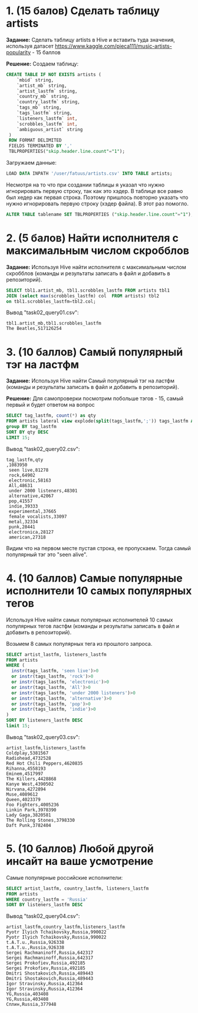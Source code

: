 # 1. (15 балов) Сделать таблицу artists
**Задание:**
Сделать таблицу artists в Hive и вставить туда значения, используя датасет
https://www.kaggle.com/pieca111/music-artists-popularity - 15 баллов

**Решение:**
Создаем таблицу:
```sql
CREATE TABLE IF NOT EXISTS artists (
    `mbid` string,
    `artist_mb` string,
    `artist_lastfm` string,
    `country_mb` string,
    `country_lastfm` string,
    `tags_mb` string,
    `tags_lastfm` string,
    `listeners_lastfm` int,
    `scrobbles_lastfm` int,
    `ambiguous_artist` string
 )
 ROW FORMAT DELIMITED
 FIELDS TERMINATED BY ','
 TBLPROPERTIES("skip.header.line.count"="1");
```

Загружаем данные:
```sql
LOAD DATA INPATH '/user/fatuus/artists.csv' INTO TABLE artists;
```


Несмотря на то что при создании таблицы я указал что нужно игнорировать первую строку, так как это хэдер. В таблице все равно был хедер как первая строка. Поэтому пришлось повторно указать что нужно игнорировать первую строку (хэдер файла). В этот раз помогло.
```sql
ALTER TABLE tablename SET TBLPROPERTIES ("skip.header.line.count"="1");
```

# 2. (5 балов) Найти исполнителя с максимальным числом скробблов
**Задание:**
Используя Hive найти исполнителя с максимальным числом скробблов (команды и результаты записать в файл и добавить в репозиторий).

```sql
SELECT tbl1.artist_mb, tbl1.scrobbles_lastfm FROM artists tbl1
JOIN (select max(scrobbles_lastfm) col  FROM artists) tbl2
on tbl1.scrobbles_lastfm=tbl2.col;
```
Вывод "task02_query01.csv":
```
tbl1.artist_mb,tbl1.scrobbles_lastfm
The Beatles,517126254
```

# 3. (10 баллов) Самый популярный тэг на ластфм

**Задание:**
Используя Hive найти Самый популярный тэг на ластфм (команды и результаты записать в файл и добавить в репозиторий).

**Решение:**
Для самопроверки посмотрим побольше тэгов - 15, самый первый и будет ответом на вопрос
```sql
SELECT tag_lastfm, count(*) as qty
FROM artists lateral view explode(split(tags_lastfm,';')) tags_lastfm AS tag_lastfm 
group BY tag_lastfm
SORT BY qty DESC
LIMIT 15;
```

Вывод "task02_query02.csv":
```
tag_lastfm,qty
,1083950
 seen live,81278
 rock,64902
 electronic,58163
 All,48631
 under 2000 listeners,48301
 alternative,42067
 pop,41557
 indie,39333
 experimental,37665
 female vocalists,33097
 metal,32334
 punk,28441
 electronica,28127
 american,27318
```
Видим что на первом месте пустая строка, ее пропускаем. Тогда самый популярный тэг это "seen alive".

# 4. (10 баллов) Самые популярные исполнители 10 самых популярных тегов 

Используя Hive найти самых популярных исполнителей 10 самых популярных тегов ластфм (команды и результаты записать в файл и добавить в репозиторий).

Возьмем 8 самых популярных тега из прошлого запроса.
```sql
SELECT artist_lastfm, listeners_lastfm
FROM artists
WHERE (
  instr(tags_lastfm, 'seen live')>0 
  or instr(tags_lastfm, 'rock')>0
  or instr(tags_lastfm, 'electronic')>0
  or instr(tags_lastfm, 'All')>0
  or instr(tags_lastfm, 'under 2000 listeners')>0
  or instr(tags_lastfm, 'alternative')>0
  or instr(tags_lastfm, 'pop')>0
  or instr(tags_lastfm, 'indie')>0
)
SORT BY listeners_lastfm DESC
limit 15;
```

Вывод "task02_query03.csv":
```
artist_lastfm,listeners_lastfm
Coldplay,5381567
Radiohead,4732528
Red Hot Chili Peppers,4620835
Rihanna,4558193
Eminem,4517997
The Killers,4428868
Kanye West,4390502
Nirvana,4272894
Muse,4089612
Queen,4023379
Foo Fighters,4005236
Linkin Park,3978390
Lady Gaga,3820581
The Rolling Stones,3798330
Daft Punk,3782404

```

# 5. (10 баллов) Любой другой инсайт на ваше усмотрение

Самые популярные российские исполнители:
```sql
SELECT artist_lastfm, country_lastfm, listeners_lastfm
FROM artists 
WHERE country_lastfm = 'Russia'
SORT BY listeners_lastfm DESC
```

Вывод "task02_query04.csv": 
```
artist_lastfm,country_lastfm,listeners_lastfm
Pyotr Ilyich Tchaikovsky,Russia,990022
Pyotr Ilyich Tchaikovsky,Russia,990022
t.A.T.u.,Russia,926338
t.A.T.u.,Russia,926338
Sergei Rachmaninoff,Russia,642317
Sergei Rachmaninoff,Russia,642317
Sergei Prokofiev,Russia,492185
Sergei Prokofiev,Russia,492185
Dmitri Shostakovich,Russia,489443
Dmitri Shostakovich,Russia,489443
Igor Stravinsky,Russia,412364
Igor Stravinsky,Russia,412364
YG,Russia,403408
YG,Russia,403408
Сплин,Russia,377948
```
